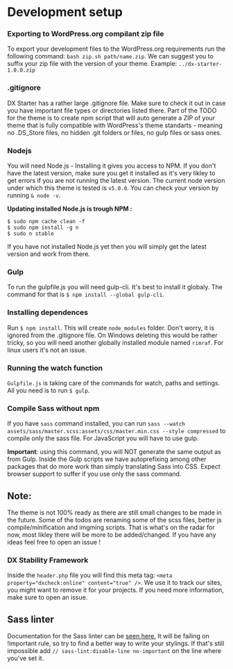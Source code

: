 # Development setup

### Exporting to WordPress.org compilant zip file

To export your development files to the WordPress.org requirements run the following command: `bash zip.sh path/name.zip`. We can suggest you to suffix your zip file with the version of your theme. Example: `../dx-starter-1.0.0.zip`

### .gitignore

DX Starter has a rather large .gitignore file. Make sure to check it out in case you have important file types or directories listed there. Part of the TODO for the theme is to create npm script that will auto generate a ZIP of your theme that is fully compatible with WordPress's theme standarts - meaning no .DS_Store files, no hidden .git folders or files, no gulp files or sass ones.

### Nodejs

You will need Node.js - Installing it gives you access to NPM. If you don't have the latest version, make sure you get it installed as it's very likley to get errors if you are not running the latest version. The current node version under which this theme is tested is `v5.0.0`. You can check your version by running `& node -v`.

**Updating installed Node.js is trough NPM :**

```
$ sudo npm cache clean -f
$ sudo npm install -g n
$ sudo n stable
```

If you have not installed Node.js yet then you will simply get the latest version and work from there.

### Gulp

To run the gulpfile.js you will need gulp-cli. It's best to install it globaly. The command for that is `$ npm install --global gulp-cli`.

### Installing dependences

Run `$ npm install`. This will create `node_modules` folder. Don't worry, it is ignored from the .gitignore file. On Windows deleting this would be rather tricky, so you will need another globally installed module named `rimraf`. For linux users it's not an issue.

### Running the watch function

`Gulpfile.js` is taking care of the commands for watch, paths and settings. All you need is to run `$ gulp`.

### Compile Sass without npm

If you have `sass` command installed, you can run `sass --watch assets/sass/master.scss:assets/css/master.min.css --style compressed` to compile only the sass file. For JavaScript you will have to use gulp. 

**Important**: using this command, you will NOT generate the same output as from Gulp. Inside the Gulp scripts we have autoprefixing among other packages that do more work than simply translating Sass into CSS. Expect browser support to suffer if you use only the sass command.

## Note:

The theme is not 100% ready as there are still small changes to be made in the future. Some of the todos are renaming some of the scss files, better js compile/minification and imgming scripts. That is what's on the radar for now, most likley there will be more to be added/changed. If you have any ideas feel free to open an issue !

### DX Stability Framework

Inside the `header.php` file you will find this meta tag: `<meta property="dxcheck:online" content="true" />`. We use it to track our sites, you might want to remove it for your projects. If you need more information, make sure to open an issue.

## Sass linter
Documentation for the Sass linter can be [seen here.](https://github.com/sasstools/sass-lint) It will be failing on !important rule, so try to find a better way to write your stylings. If that's still impossible add `// sass-lint:disable-line no-important` on the line where you've set it.